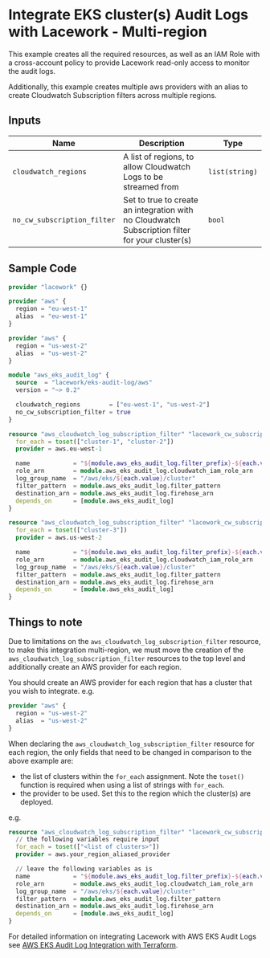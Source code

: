 # Integrate EKS cluster(s) Audit Logs with Lacework - Multi-region

This example creates all the required resources, as well as an IAM Role with a cross-account policy to 
provide Lacework read-only access to monitor the audit logs.

Additionally, this example creates multiple aws providers with an alias to create Cloudwatch Subscription filters 
across multiple regions.

## Inputs

| Name                        | Description                                                                                     | Type           |
| --------------------------- | ----------------------------------------------------------------------------------------------- | -------------- |
| `cloudwatch_regions`        | A list of regions, to allow Cloudwatch Logs to be streamed from                                 | `list(string)` |
| `no_cw_subscription_filter` | Set to true to create an integration with no Cloudwatch Subscription filter for your cluster(s) | `bool`         |

## Sample Code

```terraform
provider "lacework" {}

provider "aws" {
  region = "eu-west-1"
  alias  = "eu-west-1"
}

provider "aws" {
  region = "us-west-2"
  alias  = "us-west-2"
}

module "aws_eks_audit_log" {
  source  = "lacework/eks-audit-log/aws"
  version = "~> 0.2"

  cloudwatch_regions        = ["eu-west-1", "us-west-2"]
  no_cw_subscription_filter = true
}

resource "aws_cloudwatch_log_subscription_filter" "lacework_cw_subscription_filter-eu-west" {
  for_each = toset(["cluster-1", "cluster-2"])
  provider = aws.eu-west-1

  name            = "${module.aws_eks_audit_log.filter_prefix}-${each.value}"
  role_arn        = module.aws_eks_audit_log.cloudwatch_iam_role_arn
  log_group_name  = "/aws/eks/${each.value}/cluster"
  filter_pattern  = module.aws_eks_audit_log.filter_pattern
  destination_arn = module.aws_eks_audit_log.firehose_arn
  depends_on      = [module.aws_eks_audit_log]
}

resource "aws_cloudwatch_log_subscription_filter" "lacework_cw_subscription_filter-us-west-2" {
  for_each = toset(["cluster-3"])
  provider = aws.us-west-2

  name            = "${module.aws_eks_audit_log.filter_prefix}-${each.value}"
  role_arn        = module.aws_eks_audit_log.cloudwatch_iam_role_arn
  log_group_name  = "/aws/eks/${each.value}/cluster"
  filter_pattern  = module.aws_eks_audit_log.filter_pattern
  destination_arn = module.aws_eks_audit_log.firehose_arn
  depends_on      = [module.aws_eks_audit_log]
}
```

## Things to note
Due to limitations on the `aws_cloudwatch_log_subscription_filter` resource, to make this integration multi-region, 
we must move the creation of the `aws_cloudwatch_log_subscription_filter` resources to the top level and additionally 
create an AWS provider for each region.

You should create an AWS provider for each region that has a cluster that you wish to integrate. e.g.

```terraform
provider "aws" {
  region = "us-west-2"
  alias  = "us-west-2"
}
```

When declaring the `aws_cloudwatch_log_subscription_filter` resource for each region, the only fields that need to be 
changed in comparison to the above example are:
- the list of clusters within the `for_each` assignment. Note the `toset()` function is required when using a list of strings with `for_each`.
- the provider to be used. Set this to the region which the cluster(s) are deployed.

e.g.

```terraform
resource "aws_cloudwatch_log_subscription_filter" "lacework_cw_subscription_filter-us-west-2" {
  // the following variables require input
  for_each = toset(["<list of clusters>"])
  provider = aws.your_region_aliased_provider

  // leave the following variables as is
  name            = "${module.aws_eks_audit_log.filter_prefix}-${each.value}"
  role_arn        = module.aws_eks_audit_log.cloudwatch_iam_role_arn
  log_group_name  = "/aws/eks/${each.value}/cluster"
  filter_pattern  = module.aws_eks_audit_log.filter_pattern
  destination_arn = module.aws_eks_audit_log.firehose_arn
  depends_on      = [module.aws_eks_audit_log]
}
```

For detailed information on integrating Lacework with AWS EKS Audit Logs see [AWS EKS Audit Log Integration with Terraform](https://docs.lacework.net/onboarding/eks-audit-log-integration-with-terraform).

